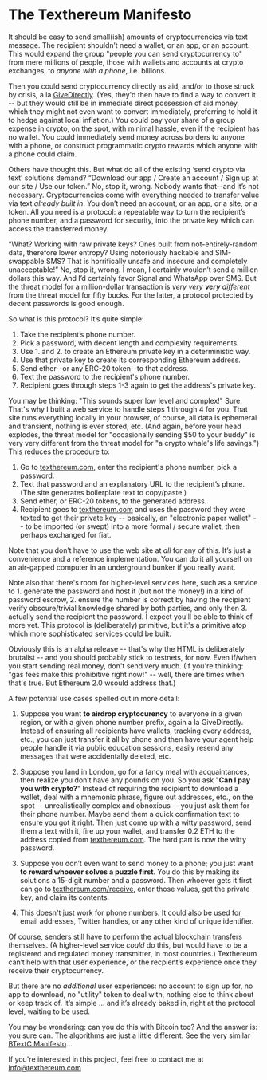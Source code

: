 The Texthereum Manifesto
========================

It should be easy to send small(ish) amounts of cryptocurrencies via text message.
The recipient shouldn’t need a wallet, or an app, or an account. This would expand
the group "people you can send cryptocurrency to" from mere millions of
people, those with wallets and accounts at crypto exchanges, to _anyone with a
phone_, i.e. billions.

Then you could send cryptocurrency directly as aid, and/or to those struck by
crisis, a la [GiveDirectly](https://www.givedirectly.org/). (Yes, they'd then
have to find a way to convert it -- but they would still be in immediate
direct possession of aid money, which they might not even want to convert
immediately, preferring to hold it to hedge against local inflation.) You could
pay your share of a group expense in crypto, on the spot, with minimal hassle,
even if the recipient has no wallet. You could immediately send money across
borders to anyone with a phone, or construct programmatic crypto rewards which
anyone with a phone could claim. 

Others have thought this. But what do all of the existing ‘send crypto via text’
solutions demand? “Download our app / Create an account / Sign up at our site /
Use our token.” No, stop it, wrong. Nobody wants that--and it’s not necessary.
Cryptocurrencies come with everything needed to transfer value via text
_already built in_. You don’t need an account, or an app, or a site, or a token.
All you need is a protocol: a repeatable way to turn the recipient’s phone
number, and a password for security, into the private key which can access the
transferred money.

“What? Working with raw private keys? Ones built from not-entirely-random data,
therefore lower entropy? Using notoriously hackable and SIM-swappable SMS? That
is horrifically unsafe and insecure and completely unacceptable!” No, stop it,
wrong. I mean, I certainly wouldn’t send a million dollars this way. And I’d
certainly favor Signal and WhatsApp over SMS. But the threat model for a
million-dollar transaction is _very very **very** different_ from the threat
model for fifty bucks. For the latter, a protocol protected by decent
passwords is good enough.

So what is this protocol? It’s quite simple:
1. Take the recipient’s phone number.
2. Pick a password, with decent length and complexity requirements.
3. Use 1. and 2. to create an Ethereum private key in a deterministic way.
4. Use that private key to create its corresponding Ethereum address.
5. Send ether--or any ERC-20 token--to that address.
6. Text the password to the recipient's phone number.
7. Recipient goes through steps 1-3 again to get the address's private key.

You may be thinking: "This sounds super low level and complex!" Sure. That's
why I built a web service to handle steps 1 through 4 for you. That site
runs everything locally in your browser, of course, all data is ephemeral and
transient, nothing is ever stored, etc. (And again, before your head explodes,
the threat model for "occasionally sending $50 to your buddy" is very very
different from the threat model for "a crypto whale's life savings.") This
reduces the procedure to:
1. Go to [texthereum.com](https://texthereum.com), enter the recipient's phone
number, pick a password.
2. Text that password and an explanatory URL to the recipient’s phone.
(The site generates boilerplate text to copy/paste.)
3. Send ether, or ERC-20 tokens, to the generated address.
4. Recipient goes to [texthereum.com](https://texthereum.com/receive) and uses
the password they were texted to get their private key -- basically, an
"electronic paper wallet" -- to be imported (or swept) into a more
formal / secure wallet, then perhaps exchanged for fiat.

Note that you don’t have to use the web site at _all_ for any of this. It’s
just a convenience and a reference implementation. You can do it all yourself
on an air-gapped computer in an underground bunker if you really want.

Note also that there's room for higher-level services here, such as a service
to 1. generate the password and host it (but not the money!) in a kind of password
escrow, 2. ensure the number is correct by having the recipient verify obscure/trivial
knowledge shared by both parties, and only then 3. actually send the recipient the
password. I expect you'll be able to think of more yet. This protocol is (deliberately)
primitive, but it's a primitive atop which more sophisticated services could be built.

Obviously this is an alpha release -- that's why the HTML is deliberately
brutalist -- and you should probably stick to testnets, for now. Even if/when
you start sending real money, don't send very much. (If you're thinking: "gas
fees make this prohibitive right now!" -- well, there are times when that's
true. But Ethereum 2.0 wsould address that.)

A few potential use cases spelled out in more detail:

1. Suppose you want **to airdrop cryptocurency** to everyone in a given region,
or with a given phone number prefix, again a la GiveDirectly. Instead of
ensuring all recipients have wallets, tracking every address, etc., you can
just transfer it all by phone and then have your agent help people handle it
via public education sessions, easily resend any messages that were
accidentally deleted, etc.

2. Suppose you land in London, go for a fancy meal with acquaintances, then
realize you don’t have any pounds on you. So you ask "**Can I pay you with
crypto?**" Instead of requiring the recipient to download a wallet, deal with a
mnemonic phrase, figure out addresses, etc., on the spot -- unrealistically
complex and obnoxious -- you just ask them for their phone number. Maybe send
them a quick confirmation text to ensure you got it right. Then just come up
with a witty password, send them a text with it, fire up your wallet, and
transfer 0.2 ETH to the address copied from [texthereum.com](https://texthereum.com). The hard part is
now the witty password.

3. Suppose you don’t even want to send money to a phone; you just want **to
reward whoever solves a puzzle first**. You do this by making its solutions
a 15-digit number and a password. Then whoever gets it first can go to
[texthereum.com/receive](https://texthereum.com/receive), enter those values,
get the private key, and claim its contents.

4. This doesn't just work for phone numbers. It could also be used for email
addresses, Twitter handles, or any other kind of unique identifier.

Of course, senders still have to perform the actual blockchain transfers
themselves. (A higher-level service _could_ do this, but would have
to be a registered and regulated money transmitter, in most countries.)
Texthereum can’t help with that user experience, or the recpient’s experience
once they receive their cryptocurrency.

But there are no _additional_ user experiences: no account to sign up for,
no app to download, no "utility" token to deal with, nothing else to think
about or keep track of. It’s simple ... and it’s already baked in, right at
the protocol level, waiting to be used.

You may be wondering: can you do this with Bitcoin too? And the answer is:
you sure can. The algorithms are just a little different. See the very similar
[BTextC Manifesto](https://github.com/rezendi/texthereum/blob/main/btextc/MANIFESTO.md)...

If you're interested in this project, feel free to contact me at [info@texthereum.com](mailto:info@texthereum.com)
